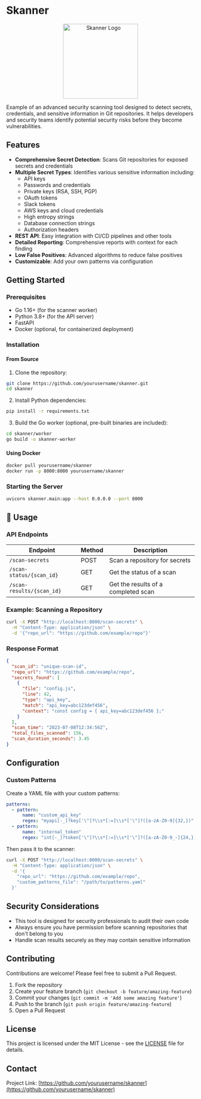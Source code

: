 # Skanner

<p align="center">
  <img src="docs/images/skanner-logo.png" alt="Skanner Logo" width="200"/>
</p>

Example of an advanced security scanning tool designed to detect secrets, credentials, and sensitive information in Git repositories. It helps developers and security teams identify potential security risks before they become vulnerabilities.

## Features

- **Comprehensive Secret Detection**: Scans Git repositories for exposed secrets and credentials
- **Multiple Secret Types**: Identifies various sensitive information including:
  - API keys
  - Passwords and credentials
  - Private keys (RSA, SSH, PGP)
  - OAuth tokens
  - Slack tokens
  - AWS keys and cloud credentials
  - High entropy strings
  - Database connection strings
  - Authorization headers
- **REST API**: Easy integration with CI/CD pipelines and other tools
- **Detailed Reporting**: Comprehensive reports with context for each finding
- **Low False Positives**: Advanced algorithms to reduce false positives
- **Customizable**: Add your own patterns via configuration

## Getting Started

### Prerequisites

- Go 1.16+ (for the scanner worker)
- Python 3.8+ (for the API server)
- FastAPI
- Docker (optional, for containerized deployment)

### Installation

#### From Source

1. Clone the repository:
```bash
git clone https://github.com/yourusername/skanner.git
cd skanner
```

2. Install Python dependencies:
```bash
pip install -r requirements.txt
```

3. Build the Go worker (optional, pre-built binaries are included):
```bash
cd skanner/worker
go build -o skanner-worker
```

#### Using Docker

```bash
docker pull yourusername/skanner
docker run -p 8000:8000 yourusername/skanner
```

### Starting the Server

```bash
uvicorn skanner.main:app --host 0.0.0.0 --port 8000
```

## 📖 Usage

### API Endpoints

| Endpoint | Method | Description |
|----------|--------|-------------|
| `/scan-secrets` | POST | Scan a repository for secrets |
| `/scan-status/{scan_id}` | GET | Get the status of a scan |
| `/scan-results/{scan_id}` | GET | Get the results of a completed scan |

### Example: Scanning a Repository

```bash
curl -X POST "http://localhost:8000/scan-secrets" \
  -H "Content-Type: application/json" \
  -d '{"repo_url": "https://github.com/example/repo"}'
```

### Response Format

```json
{
  "scan_id": "unique-scan-id",
  "repo_url": "https://github.com/example/repo",
  "secrets_found": [
    {
      "file": "config.js",
      "line": 42,
      "type": "api_key",
      "match": "api_key=abc123def456",
      "context": "const config = { api_key=abc123def456 };"
    }
  ],
  "scan_time": "2023-07-08T12:34:56Z",
  "total_files_scanned": 156,
  "scan_duration_seconds": 3.45
}
```

##  Configuration

### Custom Patterns

Create a YAML file with your custom patterns:

```yaml
patterns:
  - pattern:
      name: "custom_api_key"
      regex: "myapi[-_]?key['\"]?\\s*[:=]\\s*['\"]?([a-zA-Z0-9]{32,})"
  - pattern:
      name: "internal_token"
      regex: "int[-_]?token['\"]?\\s*[:=]\\s*['\"]?([a-zA-Z0-9_-]{24,})"
```

Then pass it to the scanner:

```bash
curl -X POST "http://localhost:8000/scan-secrets" \
  -H "Content-Type: application/json" \
  -d '{
    "repo_url": "https://github.com/example/repo",
    "custom_patterns_file": "/path/to/patterns.yaml"
  }'
```

## Security Considerations

- This tool is designed for security professionals to audit their own code
- Always ensure you have permission before scanning repositories that don't belong to you
- Handle scan results securely as they may contain sensitive information

## Contributing

Contributions are welcome! Please feel free to submit a Pull Request.

1. Fork the repository
2. Create your feature branch (`git checkout -b feature/amazing-feature`)
3. Commit your changes (`git commit -m 'Add some amazing feature'`)
4. Push to the branch (`git push origin feature/amazing-feature`)
5. Open a Pull Request

## License

This project is licensed under the MIT License - see the [LICENSE](LICENSE) file for details.

## Contact

Project Link: [https://github.com/yourusername/skanner](https://github.com/yourusername/skanner)
